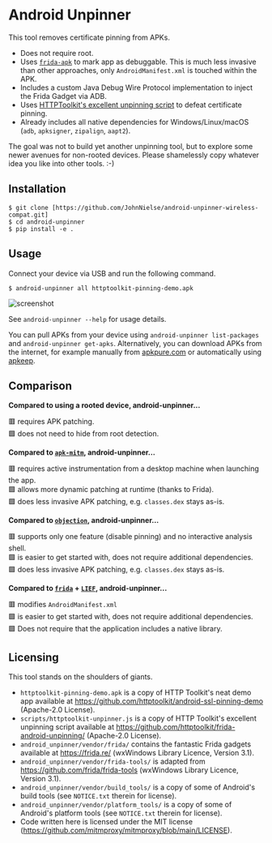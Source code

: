 # Android Unpinner

This tool removes certificate pinning from APKs.

 - Does not require root.
 - Uses [`frida-apk`](https://github.com/frida/frida-tools/blob/main/frida_tools/apk.py) to mark app as debuggable.
   This is much less invasive than other approaches, only `AndroidManifest.xml` is touched within the APK.
 - Includes a custom Java Debug Wire Protocol implementation to inject the Frida Gadget via ADB.
 - Uses [HTTPToolkit's excellent unpinning script](https://github.com/httptoolkit/frida-android-unpinning) to defeat certificate pinning.
 - Already includes all native dependencies for Windows/Linux/macOS (`adb`, `apksigner`, `zipalign`, `aapt2`).

The goal was not to build yet another unpinning tool, but to explore some newer avenues for non-rooted devices.
Please shamelessly copy whatever idea you like into other tools. :-)

## Installation

```console
$ git clone [https://github.com/JohnNielse/android-unpinner-wireless-compat.git]
$ cd android-unpinner
$ pip install -e .
```

## Usage

Connect your device via USB and run the following command.

```console
$ android-unpinner all httptoolkit-pinning-demo.apk
```

![screenshot](https://uploads.hi.ls/2022-03/2022-03-08_09-09-36.png)

See `android-unpinner --help` for usage details.

You can pull APKs from your device using `android-unpinner list-packages` and `android-unpinner get-apks`.
Alternatively, you can download APKs from the internet, for example manually from [apkpure.com](https://apkpure.com/) or automatically
using [apkeep](https://github.com/EFForg/apkeep).  

## Comparison 

**Compared to using a rooted device, android-unpinner...**

🟥 requires APK patching.  
🟩 does not need to hide from root detection.  

**Compared to [`apk-mitm`](https://github.com/shroudedcode/apk-mitm), android-unpinner...**

🟥 requires active instrumentation from a desktop machine when launching the app.  
🟩 allows more dynamic patching at runtime (thanks to Frida).  
🟩 does less invasive APK patching, e.g. `classes.dex` stays as-is.  

**Compared to [`objection`](https://github.com/sensepost/objection), android-unpinner...**

🟥 supports only one feature (disable pinning) and no interactive analysis shell.  
🟩 is easier to get started with, does not require additional dependencies.  
🟩 does less invasive APK patching, e.g. `classes.dex` stays as-is.  

**Compared to [`frida`](https://frida.re/) + [`LIEF`](https://lief-project.github.io/doc/latest/tutorials/09_frida_lief.html),
android-unpinner...**

🟥 modifies `AndroidManifest.xml`  
🟩 is easier to get started with, does not require additional dependencies.  
🟩 Does not require that the application includes a native library.  

## Licensing

This tool stands on the shoulders of giants.

- `httptoolkit-pinning-demo.apk` is a copy of HTTP Toolkit's neat demo app available
  at https://github.com/httptoolkit/android-ssl-pinning-demo 
  (Apache-2.0 License).
- `scripts/httptoolkit-unpinner.js` is a copy of HTTP Toolkit's excellent unpinning script available at
  https://github.com/httptoolkit/frida-android-unpinning/ 
  (Apache-2.0 License).
- `android_unpinner/vendor/frida/` contains the fantastic Frida gadgets available at https://frida.re/
  (wxWindows Library Licence, Version 3.1).
- `android_unpinner/vendor/frida-tools/` is adapted from https://github.com/frida/frida-tools 
  (wxWindows Library Licence, Version 3.1).
- `android_unpinner/vendor/build_tools/` is a copy of some of Android's build tools 
  (see `NOTICE.txt` therein for license).
- `android_unpinner/vendor/platform_tools/` is a copy of some of Android's platform tools 
  (see `NOTICE.txt` therein for license).
- Code written here is licensed under the MIT license 
  (https://github.com/mitmproxy/mitmproxy/blob/main/LICENSE).
